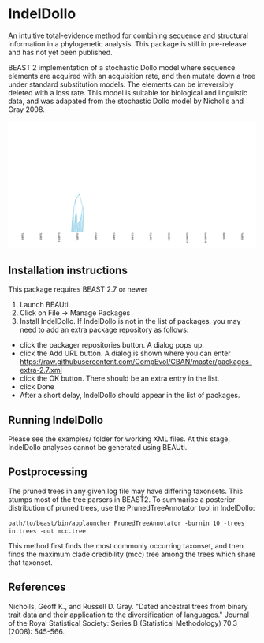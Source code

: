 # IndelDollo 


An intuitive total-evidence method for combining sequence and structural information in a phylogenetic analysis. This package is still in pre-release and has not yet been published.




BEAST 2 implementation of a stochastic Dollo model where sequence elements are acquired with an acquisition rate, and then mutate down a tree under standard substitution models. The elements can be irreversibly deleted with a loss rate. 
This model is suitable for biological and linguistic data, and was adapated from the stochastic Dollo model by Nicholls and Gray 2008.




![](figs/model.gif)



## Installation instructions


This package requires BEAST 2.7 or newer

1. Launch BEAUti
2. Click on File -> Manage Packages
3. Install IndelDollo. If IndelDollo is not in the list of packages, you may need to add an extra package repository as follows:

- click the packager repositories button. A dialog pops up.
- click the Add URL button. A dialog is shown where you can enter https://raw.githubusercontent.com/CompEvol/CBAN/master/packages-extra-2.7.xml
- click the OK button. There should be an extra entry in the list.
- click Done
- After a short delay, IndelDollo should appear in the list of packages.



## Running IndelDollo


Please see the examples/ folder for working XML files. At this stage, IndelDollo analyses cannot be generated using BEAUti.




## Postprocessing


The pruned trees in any given log file may have differing taxonsets. This stumps most of the tree parsers in BEAST2. 
To summarise a posterior distribution of pruned trees, use the PrunedTreeAnnotator tool in IndelDollo:

```
path/to/beast/bin/applauncher PrunedTreeAnnotator -burnin 10 -trees in.trees -out mcc.tree
``` 

This method first finds the most commonly occurring taxonset, and then finds the maximum clade credibility (mcc) tree among the trees which share that taxonset.


## References

Nicholls, Geoff K., and Russell D. Gray. "Dated ancestral trees from binary trait data and their application to the diversification of languages." Journal of the Royal Statistical Society: Series B (Statistical Methodology) 70.3 (2008): 545-566.
